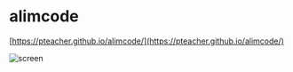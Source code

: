 # alimcode

[https://pteacher.github.io/alimcode/](https://pteacher.github.io/alimcode/)

![screen](https://i.imgur.com/ahHDO51.png)
